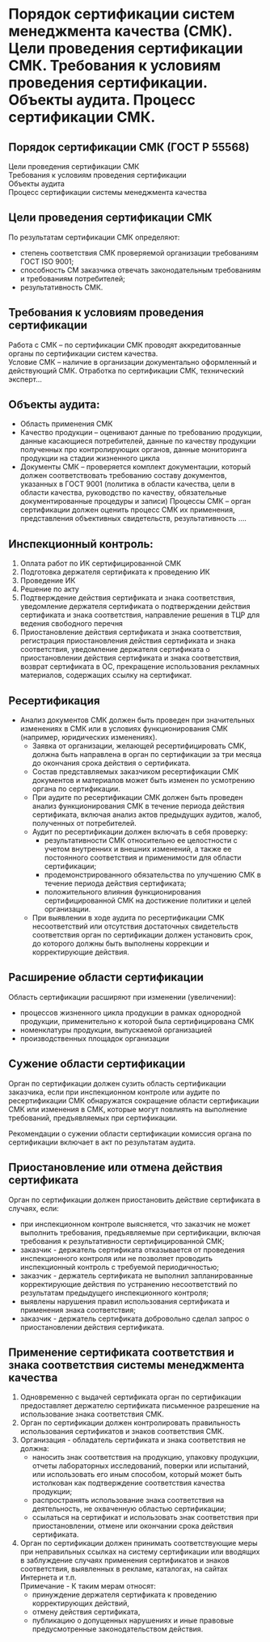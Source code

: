 # Порядок сертификации систем менеджмента качества (СМК). Цели проведения сертификации СМК. Требования к условиям проведения сертификации. Объекты аудита. Процесс сертификации СМК.

## Порядок сертификации СМК (ГОСТ Р 55568)
Цели проведения сертификации СМК  
Требования к условиям проведения сертификации  
Объекты аудита  
Процесс сертификации системы менеджмента качества  

## Цели проведения сертификации СМК
По результатам сертификации СМК определяют:
* степень соответствия СМК проверяемой организации требованиям ГОСТ ISO 9001;
* способность СМ заказчика отвечать законодательным требованиям и требованиям потребителей;
* результативность СМК.

## Требования к условиям проведения сертификации
Работа с СМК – по сертификации СМК проводят аккредитованные органы по сертификации систем качества.  
Условие СМК – наличие в организации документально оформленный и действующий СМК. Отработка по сертификации СМК, технический эксперт…  

## Объекты аудита:
* Область применения СМК
* Качество продукции – оценивают данные по требованию продукции, данные касающиеся потребителей, данные по качеству продукции полученных про контролирующих органов, данные мониторинга продукции на стадии жизненного цикла
* Документы СМК – проверяется комплект документации, который должен соответствовать требованию составу документов, указанных в ГОСТ 9001 (политика в области качества, цели в области качества, руководство по качеству, обязательные документированные процедуры и записи)
Процессы СМК – орган сертификации должен оценить процесс СМК их применения, представления объективных свидетельств, результативность ….

## Инспекционный контроль: 
1.  Оплата работ по ИК сертифицированной СМК 
2.  Подготовка держателя сертификата к проведению ИК 
3.  Проведение ИК   
4.  Решение по акту 
1.  Подтверждение  действия  сертификата  и  знака  соответствия, 
уведомление  держателя  сертификата  о  подтверждении 
действия  сертификата  и  знака  соответствия,  направление 
решения в ТЦР для ведения свободного перечня 
2.  Приостановление действия сертификата и знака соответствия, 
регистрация  приостановления  действия  сертификата  и  знака 
соответствия,  уведомление  держателя  сертификата  о 
приостановлении действия сертификата и знака соответствия, 
возврат  сертификата  в  ОС,  прекращение  использования 
рекламных материалов, содержащих ссылку на сертификат.

## Ресертификация  
* Анализ документов СМК должен быть проведен при значительных изменениях 
в  СМК  или  в  условиях  функционирования  СМК  (например,  юридических 
изменениях).  
    *  Заявка  от  организации,  желающей  ресертифицировать  СМК,  должна  быть 
направлена  в  орган  по  сертификации  за  три  месяца  до  окончания  срока 
действия o сертификата.  
    *  Состав  представляемых  заказчиком  ресертификации  СМК  документов  и 
материалов может быть изменен по усмотрению органа по сертификации.  
    *  При  аудите  по  ресертификации  СМК  должен  быть  проведен  анализ 
функционирования СМК в течение периода действия сертификата, включая 
анализ актов предыдущих аудитов, жалоб, полученных от потребителей. 
    * Аудит по ресертификации должен включать в себя проверку:  
      * результативности СМК относительно ее целостности с учетом внутренних и 
внешних изменений, а также ее постоянного соответствия и применимости 
для области сертификации;  
      * продемонстрированного обязательства по улучшению СМК в течение периода 
действия сертификата;  
      *  положительного  влияния  функционирования  сертифицированной  СМК  на 
достижение политики и целей организации.  
    * При выявлении в ходе аудита по ресертификации СМК несоответствий или 
отсутствия достаточных свидетельств соответствия орган по сертификации 
должен установить срок, до которого должны быть выполнены коррекции и 
корректирующие действия.

## Расширение области сертификации  
Область  сертификации  расширяют  при  изменении  (увеличении):  
*  процессов жизненного цикла продукции в рамках однородной продукции, применительно 
к  которой  была  сертифицирована  СМК
*  номенклатуры  продукции, выпускаемой организацией
* производственных площадок организации

## Сужение области сертификации  
Орган по сертификации должен сузить область сертификации заказчика, если 
при инспекционном контроле или аудите по ресертификации СМК обнаружатся 
сокращение области сертификации СМК или изменения в СМК, которые могут 
повлиять  на  выполнение  требований,  предъявляемых  при  сертификации.  

Рекомендации  о  сужении  области  сертификации  комиссия  органа  по 
сертификации включает в акт по результатам аудита.  

## Приостановление или отмена действия сертификата  
Орган по сертификации должен приостановить действие сертификата в случаях, 
если:  
* при инспекционном контроле выясняется, что заказчик не может выполнить 
требования,  предъявляемые  при  сертификации,  включая  требования  к 
результативности сертифицированной СМК;  
* заказчик - держатель сертификата отказывается от проведения инспекционного 
контроля или не позволяет проводить инспекционный контроль с требуемой 
периодичностью;  
*  заказчик  -  держатель  сертификата  не  выполнил  запланированные 
корректирующие  действия  по  устранению  несоответствий  по  результатам 
предыдущего инспекционного контроля;  
* выявлены нарушения правил использования сертификата и применения знака 
соответствия;  
*  заказчик  -  держатель  сертификата  добровольно  сделал  запрос  о 
приостановлении действия сертификата.

## Применение сертификата соответствия и знака соответствия системы менеджмента качества
1. Одновременно с выдачей сертификата орган по сертификации предоставляет держателю сертификата письменное разрешение на использование знака соответствия СМК.
2. Орган по сертификации должен контролировать правильность использования сертификатов и знаков соответствия СМК.
3. Организация - обладатель сертификата и знака соответствия не должна:
   * наносить знак соответствия на продукцию, упаковку продукции, отчеты лабораторных исследований, поверки или испытаний, или использовать его иным способом, который может быть истолкован как подтверждение соответствия качества продукции;
   * распространять использование знака соответствия на деятельность, не охваченную областью сертификации;
   * ссылаться на сертификат и использовать знак соответствия при приостановлении, отмене или окончании срока действия сертификата.
5. Орган по сертификации должен принимать соответствующие меры при неправильных ссылках на систему сертификации или вводящих в заблуждение случаях применения сертификатов и знаков соответствия, выявленных в рекламе, каталогах, на сайтах Интернета и т.п.
   <br>Примечание - К таким мерам относят:
   * принуждение держателя сертификата к проведению корректирующих действий,
   * отмену действия сертификата,
   * публикацию о допущенных нарушениях и иные правовые предусмотренные законодательством действия.
